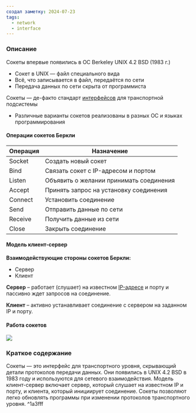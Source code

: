 ```yaml
---
создал заметку: 2024-07-23
tags:
  - network
  - interface
---
```

### Описание

Сокеты впервые появились в ОС Berkeley UNIX 4.2 BSD (1983 г.)
- Сокет в UNIX — файл специального вида
- Всё, что записывается в файл, передаётся по сети
- Передача данных по сети скрыта от программиста

Сокеты — де-факто стандарт [интерфейсов](../Терминология.md#Интерфейс) для транспортной подсистемы
- Различные варианты сокетов реализованы в разных ОС и языках программирования

#### Операции сокетов Беркли

| Операция | Назначение                              |
| -------- | --------------------------------------- |
| Socket   | Создать новый сокет                     |
| Bind     | Связать сокет с IP-адресом и портом     |
| Listen   | Объявить о желании принимать соединения |
| Accept   | Принять запрос на установку соединения  |
| Connect  | Установить соединение                   |
| Send     | Отправить данные по сети                |
| Receive  | Получить данные из сети                 |
| Close    | Закрыть соединение                      |
#### Модель клиент-сервер

**Взаимодействующие стороны сокетов Беркли:**
- Сервер
- Клиент

**Сервер** – работает (слушает) на известном [IP-адресе](../IP-адреса.md) и порту и пассивно ждет запросов на соединение.

**Клиент** – активно устанавливает соединение с сервером на заданном IP и порту.
#### Работа сокетов
![](https://i.imgur.com/F2Pwyxi.gif)
### Краткое содержание
Сокеты — это интерфейс для транспортного уровня, скрывающий детали протоколов передачи данных. Они появились в UNIX 4.2 BSD в 1983 году и используются для сетевого взаимодействия. Модель клиент-сервер включает сервер, который слушает на известном IP и порту, и клиента, который инициирует соединение. Сокеты позволяют легко обновлять программы при изменении протоколов транспортного уровня. ^1a3fff
